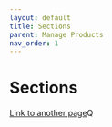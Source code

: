 ```yaml
---
layout: default
title: Sections
parent: Manage Products
nav_order: 1
---
```


# Sections

[Link to another page](../sections/createsection.md)Q